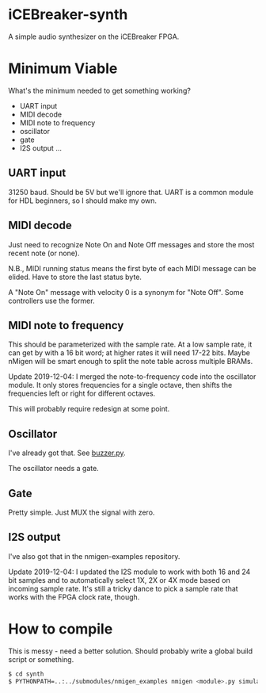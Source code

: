 # iCEBreaker-synth

A simple audio synthesizer on the iCEBreaker FPGA.

# Minimum Viable

What's the minimum needed to get something working?

 * UART input
 * MIDI decode
 * MIDI note to frequency
 * oscillator
 * gate
 * I2S output
...
## UART input

31250 baud.  Should be 5V but we'll ignore that.  UART is a common
module for HDL beginners, so I should make my own.

## MIDI decode

Just need to recognize Note On and Note Off messages and store the
most recent note (or none).

N.B., MIDI running status means the first byte of each MIDI message
can be elided.  Have to store the last status byte.

A "Note On" message with velocity 0 is a synonym for "Note Off".
Some controllers use the former.

## MIDI note to frequency

This should be parameterized with the sample rate.  At a low
sample rate, it can get by with a 16 bit word; at higher rates
it will need 17-22 bits.  Maybe nMigen will be smart enough to
split the note table across multiple BRAMs.

Update 2019-12-04: I merged the note-to-frequency code into the
oscillator module.  It only stores frequencies for a single octave,
then shifts the frequencies left or right for different octaves.

This will probably require redesign at some point.

## Oscillator

I've already got that.  See [buzzer.py](https://github.com/kbob/nmigen-examples/blob/master/lib/buzzer.py).

The oscillator needs a gate.

## Gate

Pretty simple.  Just MUX the signal with zero.

## I2S output

I've also got that in the nmigen-examples repository.

Update 2019-12-04: I updated the I2S module to work with both
16 and 24 bit samples and to automatically select 1X, 2X or 4X
mode based on incoming sample rate.  It's still a tricky dance
to pick a sample rate that works with the FPGA clock rate, though.


# How to compile

This is messy - need a better solution.  Should probably write a
global build script or something.

```sh
$ cd synth
$ PYTHONPATH=..:../submodules/nmigen_examples nmigen <module>.py simulate
```

